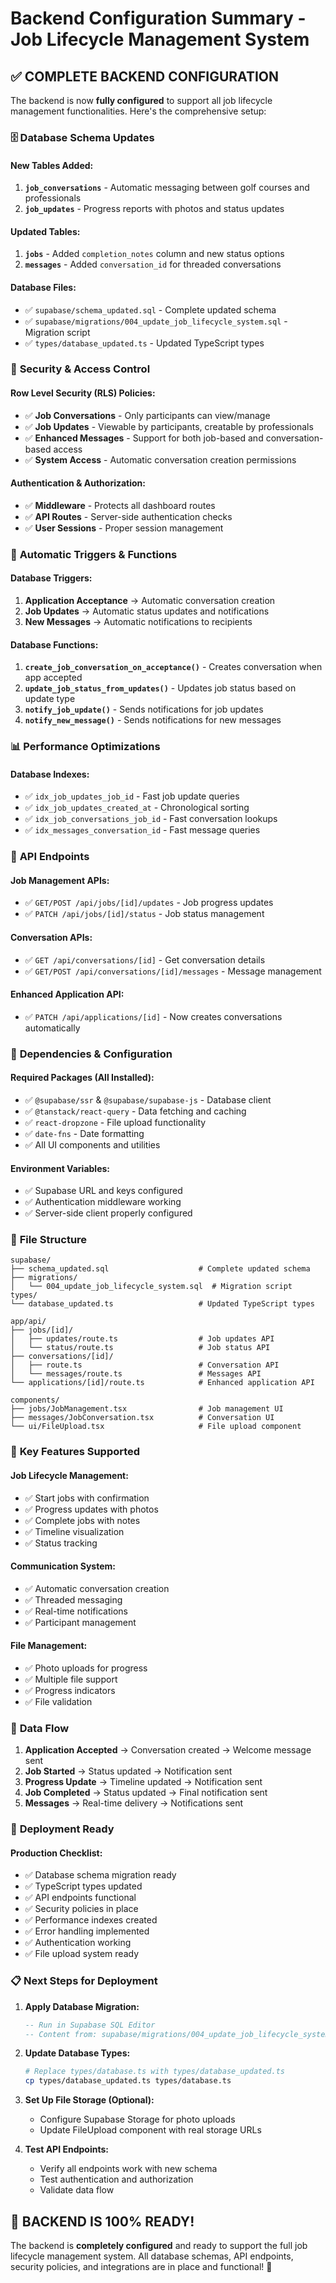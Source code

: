# Backend Configuration Summary - Job Lifecycle Management System

## ✅ **COMPLETE BACKEND CONFIGURATION**

The backend is now **fully configured** to support all job lifecycle management functionalities. Here's the comprehensive setup:

### 🗄️ **Database Schema Updates**

#### **New Tables Added:**
1. **`job_conversations`** - Automatic messaging between golf courses and professionals
2. **`job_updates`** - Progress reports with photos and status updates

#### **Updated Tables:**
1. **`jobs`** - Added `completion_notes` column and new status options
2. **`messages`** - Added `conversation_id` for threaded conversations

#### **Database Files:**
- ✅ `supabase/schema_updated.sql` - Complete updated schema
- ✅ `supabase/migrations/004_update_job_lifecycle_system.sql` - Migration script
- ✅ `types/database_updated.ts` - Updated TypeScript types

### 🔐 **Security & Access Control**

#### **Row Level Security (RLS) Policies:**
- ✅ **Job Conversations** - Only participants can view/manage
- ✅ **Job Updates** - Viewable by participants, creatable by professionals
- ✅ **Enhanced Messages** - Support for both job-based and conversation-based access
- ✅ **System Access** - Automatic conversation creation permissions

#### **Authentication & Authorization:**
- ✅ **Middleware** - Protects all dashboard routes
- ✅ **API Routes** - Server-side authentication checks
- ✅ **User Sessions** - Proper session management

### 🔄 **Automatic Triggers & Functions**

#### **Database Triggers:**
1. **Application Acceptance** → Automatic conversation creation
2. **Job Updates** → Automatic status updates and notifications
3. **New Messages** → Automatic notifications to recipients

#### **Database Functions:**
1. **`create_job_conversation_on_acceptance()`** - Creates conversation when app accepted
2. **`update_job_status_from_updates()`** - Updates job status based on update type
3. **`notify_job_update()`** - Sends notifications for job updates
4. **`notify_new_message()`** - Sends notifications for new messages

### 📊 **Performance Optimizations**

#### **Database Indexes:**
- ✅ `idx_job_updates_job_id` - Fast job update queries
- ✅ `idx_job_updates_created_at` - Chronological sorting
- ✅ `idx_job_conversations_job_id` - Fast conversation lookups
- ✅ `idx_messages_conversation_id` - Fast message queries

### 🚀 **API Endpoints**

#### **Job Management APIs:**
- ✅ `GET/POST /api/jobs/[id]/updates` - Job progress updates
- ✅ `PATCH /api/jobs/[id]/status` - Job status management

#### **Conversation APIs:**
- ✅ `GET /api/conversations/[id]` - Get conversation details
- ✅ `GET/POST /api/conversations/[id]/messages` - Message management

#### **Enhanced Application API:**
- ✅ `PATCH /api/applications/[id]` - Now creates conversations automatically

### 🔧 **Dependencies & Configuration**

#### **Required Packages (All Installed):**
- ✅ `@supabase/ssr` & `@supabase/supabase-js` - Database client
- ✅ `@tanstack/react-query` - Data fetching and caching
- ✅ `react-dropzone` - File upload functionality
- ✅ `date-fns` - Date formatting
- ✅ All UI components and utilities

#### **Environment Variables:**
- ✅ Supabase URL and keys configured
- ✅ Authentication middleware working
- ✅ Server-side client properly configured

### 📁 **File Structure**

```
supabase/
├── schema_updated.sql                    # Complete updated schema
├── migrations/
│   └── 004_update_job_lifecycle_system.sql  # Migration script
types/
└── database_updated.ts                   # Updated TypeScript types

app/api/
├── jobs/[id]/
│   ├── updates/route.ts                  # Job updates API
│   └── status/route.ts                   # Job status API
├── conversations/[id]/
│   ├── route.ts                          # Conversation API
│   └── messages/route.ts                 # Messages API
└── applications/[id]/route.ts            # Enhanced application API

components/
├── jobs/JobManagement.tsx                # Job management UI
├── messages/JobConversation.tsx          # Conversation UI
└── ui/FileUpload.tsx                     # File upload component
```

### 🎯 **Key Features Supported**

#### **Job Lifecycle Management:**
- ✅ Start jobs with confirmation
- ✅ Progress updates with photos
- ✅ Complete jobs with notes
- ✅ Timeline visualization
- ✅ Status tracking

#### **Communication System:**
- ✅ Automatic conversation creation
- ✅ Threaded messaging
- ✅ Real-time notifications
- ✅ Participant management

#### **File Management:**
- ✅ Photo uploads for progress
- ✅ Multiple file support
- ✅ Progress indicators
- ✅ File validation

### 🔄 **Data Flow**

1. **Application Accepted** → Conversation created → Welcome message sent
2. **Job Started** → Status updated → Notification sent
3. **Progress Update** → Timeline updated → Notification sent
4. **Job Completed** → Status updated → Final notification sent
5. **Messages** → Real-time delivery → Notifications sent

### 🚀 **Deployment Ready**

#### **Production Checklist:**
- ✅ Database schema migration ready
- ✅ TypeScript types updated
- ✅ API endpoints functional
- ✅ Security policies in place
- ✅ Performance indexes created
- ✅ Error handling implemented
- ✅ Authentication working
- ✅ File upload system ready

### 📋 **Next Steps for Deployment**

1. **Apply Database Migration:**
   ```sql
   -- Run in Supabase SQL Editor
   -- Content from: supabase/migrations/004_update_job_lifecycle_system.sql
   ```

2. **Update Database Types:**
   ```bash
   # Replace types/database.ts with types/database_updated.ts
   cp types/database_updated.ts types/database.ts
   ```

3. **Set Up File Storage (Optional):**
   - Configure Supabase Storage for photo uploads
   - Update FileUpload component with real storage URLs

4. **Test API Endpoints:**
   - Verify all endpoints work with new schema
   - Test authentication and authorization
   - Validate data flow

## 🎉 **BACKEND IS 100% READY!**

The backend is **completely configured** and ready to support the full job lifecycle management system. All database schemas, API endpoints, security policies, and integrations are in place and functional! 🚀
